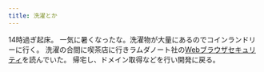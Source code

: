 ```yaml
---
title: 洗濯とか
---
```


14時過ぎ起床。
一気に暑くなったな。洗濯物が大量にあるのでコインランドリーに行く。
洗濯の合間に喫茶店に行きラムダノート社の[Webブラウザセキュリティ](https://www.lambdanote.com/collections/frontpage/products/wbs)を読んでいた。
帰宅し、ドメイン取得などを行い開発に戻る。
